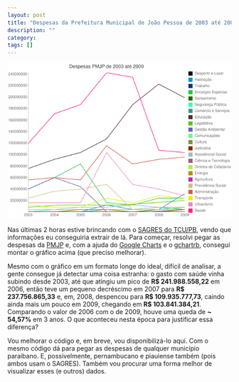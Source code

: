 ```yaml
---
layout: post
title: "Despesas da Prefeitura Municipal de João Pessoa de 2003 até 2009"
description: ""
category: 
tags: []
---
```


![PMJP 2003~2009](/assets/media/pmjp2003-2009.png)

Nas últimas 2 horas estive brincando com o [SAGRES do
TCU/PB](http://sagres.tce.pb.gov.br/), vendo que
informações eu conseguiria extrair de lá. Para começar, resolvi pegar as
despesas da [PMJP](http://www.joaopessoa.pb.gov.br/) e, com a ajuda do [Google
Charts](http://code.google.com/apis/chart/) e o
[gchartrb](http://gchartrb.rubyforge.org/), consegui montar o
gráfico acima (que preciso melhorar).

Mesmo com o gráfico em um formato longe do ideal, difícil de analisar, a gente
consegue já detectar uma coisa estranha: o gasto com saúde vinha subindo desde
2003, até que atingiu um pico de **R$ 241.988.558,22** em 2006, então teve um
pequeno decréscimo em 2007 para **R$ 237.756.865,33** e, em, 2008, despencou
para **R$ 109.935.777,73**, caindo ainda mais um pouco em 2009, chegando em
**R$ 103.841.384,21**. Comparando o valor de 2006 com o de 2009, houve uma queda
de **~ 54,57%** em 3 anos. O que aconteceu nesta época para justificar essa diferença?

Vou melhorar o código e, em breve, vou disponibilizá-lo aqui. Com o mesmo código
dá para pegar as despesas de qualquer município paraibano. E, possivelmente,
pernambucano e piauiense também (pois ambos usam o SAGRES). Também vou procurar
uma forma melhor de visualizar esses (e outros) dados.
